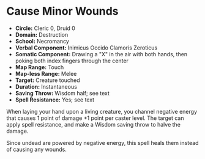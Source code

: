 # Cause Minor Wounds

- **Circle:** Cleric 0, Druid 0
- **Domain:** Destruction
- **School:** Necromancy
- **Verbal Component:** Inimicus Occido Clamoris Zeroticus
- **Somatic Component:** Drawing a "X" in the air with both hands, then poking both index fingers through the center
- **Map Range:** Touch
- **Map-less Range:** Melee
- **Target:** Creature touched
- **Duration:** Instantaneous
- **Saving Throw:** Wisdom half; see text
- **Spell Resistance:** Yes; see text

When laying your hand upon a living creature, you channel negative energy that causes 1 point of damage +1 point per caster level. The target can apply spell resistance, and make a Wisdom saving throw to halve the damage.

Since undead are powered by negative energy, this spell heals them instead of causing any wounds.

